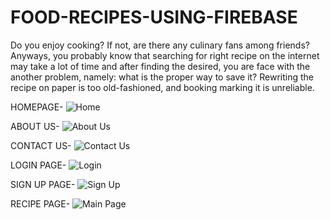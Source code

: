 # FOOD-RECIPES-USING-FIREBASE
Do you enjoy cooking?  If not, are there any culinary fans among friends?  Anyways, you probably know that searching for right recipe on the internet may take a lot of time and after finding the desired, you are face with the another problem, namely:  what is the proper way to save it?  Rewriting the recipe on paper is too old-fashioned, and booking marking it is unreliable.

HOMEPAGE-
![Home](https://user-images.githubusercontent.com/109035167/178234828-5636741c-5e16-4178-9bf7-d9c8fbc49658.JPG)

ABOUT US- 
![About Us](https://user-images.githubusercontent.com/109035167/178234772-d79aded2-e426-4ae6-9291-142ae2f35557.JPG)

CONTACT US-
![Contact Us](https://user-images.githubusercontent.com/109035167/178234814-0218e349-feb2-41fd-a5cb-fc75cee07021.JPG)

LOGIN PAGE- 
![Login](https://user-images.githubusercontent.com/109035167/178234848-cd9cfdf9-6716-4ec4-b67a-c3be00663a5f.JPG)

SIGN UP PAGE-
![Sign Up](https://user-images.githubusercontent.com/109035167/178234888-b8403e98-e6e8-4452-9e75-be58c59ca0f6.JPG)

RECIPE PAGE-
![Main Page](https://user-images.githubusercontent.com/109035167/178234867-cf6f1544-b1b5-4e1b-a8ef-7558ed111433.JPG)


